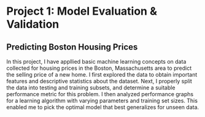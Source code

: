 # Project 1: Model Evaluation & Validation
## Predicting Boston Housing Prices

In this project, I have appllied basic machine learning concepts on data collected for housing prices in the Boston, Massachusetts area to predict the selling price of a new home. I first explored the data to obtain important features and descriptive statistics about the dataset. Next, I properly split the data into testing and training subsets, and determine a suitable performance metric for this problem. I then analyzed performance graphs for a learning algorithm with varying parameters and training set sizes. This enabled me to pick the optimal model that best generalizes for unseen data. 
